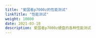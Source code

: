 ```yaml
---
title: "爱国者p7000z的性能测试"
linkTitle: "性能测试"
weight: 10000
date: 2021-03-10
description: 爱国者p7000z硬盘的各种性能测试
---
```


